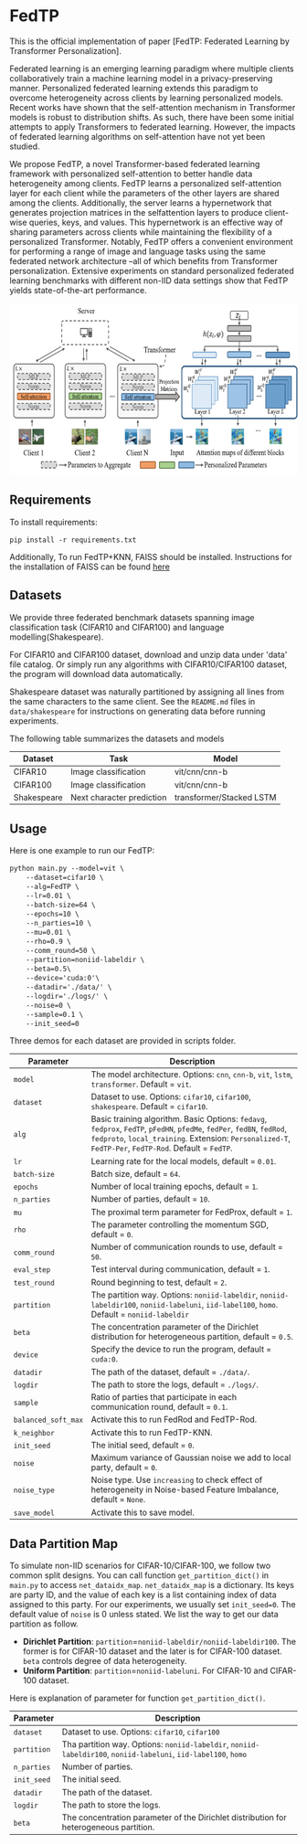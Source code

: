 # FedTP
This is the official implementation of paper [FedTP: Federated Learning by Transformer Personalization].


Federated learning is an emerging learning paradigm where multiple clients collaboratively train a machine learning model in a privacy-preserving manner. Personalized federated learning extends this paradigm to overcome heterogeneity across clients by learning personalized models. Recent works have shown that the self-attention mechanism in Transformer models is robust to distribution shifts. As such, there have been some initial attempts to apply Transformers to federated learning. However, the impacts of federated learning algorithms on self-attention have not yet been studied.


We propose FedTP, a novel Transformer-based federated learning framework with personalized self-attention to better handle data heterogeneity among clients. FedTP learns a personalized self-attention layer for each client while the parameters of the other layers are shared among the clients. Additionally, the server learns a hypernetwork that generates projection matrices in the selfattention layers to produce client-wise queries, keys, and values. This hypernetwork is an effective way of sharing parameters across clients while maintaining the flexibility of a personalized Transformer. Notably, FedTP offers a convenient environment for performing a range of image and language tasks using the same federated network architecture –all of which benefits from Transformer personalization. Extensive experiments on standard personalized federated learning benchmarks with different non-IID data settings show that FedTP yields state-of-the-art performance.

<img src="figures/pipeline.png" width="700" height="300" /><br/>


## Requirements

To install requirements:

```setup
pip install -r requirements.txt
```

Additionally, To run FedTP+KNN, FAISS should be installed. Instructions for the installation of FAISS can be found
[here](https://github.com/facebookresearch/faiss/blob/main/INSTALL.md)


## Datasets

We provide three federated benchmark datasets spanning image classification task (CIFAR10 and CIFAR100) 
and language modelling(Shakespeare).


For CIFAR10 and CIFAR100 dataset, download and unzip data under 'data' file catalog. 
Or simply run any algorithms with CIFAR10/CIFAR100 dataset, the program will download data automatically.

Shakespeare dataset was naturally partitioned by assigning
all lines from the same characters to the same client. 
See the `README.md` files in `data/shakespeare` 
for instructions on generating data before running experiments.

The following table summarizes the datasets and models

|Dataset         | Task |  Model |
| ------------------  |  ------|------- |
| CIFAR10   |     Image classification        |      vit/cnn/cnn-b |
| CIFAR100    |     Image classification         |      vit/cnn/cnn-b  |
| Shakespeare |     Next character prediction        |      transformer/Stacked LSTM    |



## Usage
Here is one example to run our FedTP:
```
python main.py --model=vit \
    --dataset=cifar10 \
    --alg=FedTP \
    --lr=0.01 \
    --batch-size=64 \
    --epochs=10 \
    --n_parties=10 \
    --mu=0.01 \
    --rho=0.9 \
    --comm_round=50 \
    --partition=noniid-labeldir \
    --beta=0.5\
    --device='cuda:0'\
    --datadir='./data/' \
    --logdir='./logs/' \
    --noise=0 \
    --sample=0.1 \
    --init_seed=0
```

Three demos for each dataset are provided in scripts folder.

| Parameter                      | Description                                 |
| ----------------------------- | ---------------------------------------- |
| `model` | The model architecture. Options: `cnn`, `cnn-b`, `vit`, `lstm`, `transformer`. Default = `vit`. |
| `dataset`      | Dataset to use. Options: `cifar10`, `cifar100`, `shakespeare`. Default = `cifar10`. |
| `alg` | Basic training algorithm. Basic Options: `fedavg`, `fedprox`, `FedTP`, `pFedHN`, `pfedMe`, `fedPer`, `fedBN`, `fedRod`, `fedproto`, `local_training`. Extension: `Personalized-T`, `FedTP-Per`, `FedTP-Rod`. Default = `FedTP`. |
| `lr` | Learning rate for the local models, default = `0.01`. |
| `batch-size` | Batch size, default = `64`. |
| `epochs` | Number of local training epochs, default = `1`. |
| `n_parties` | Number of parties, default = `10`. |
| `mu` | The proximal term parameter for FedProx, default = `1`. |
| `rho` | The parameter controlling the momentum SGD, default = `0`. |
| `comm_round`    | Number of communication rounds to use, default = `50`. |
| `eval_step`    | Test interval during communication, default = `1`. |
| `test_round`    | Round beginning to test, default = `2`. |
| `partition`    | The partition way. Options: `noniid-labeldir`, `noniid-labeldir100`, `noniid-labeluni`, `iid-label100`, `homo`. Default = `noniid-labeldir` |
| `beta` | The concentration parameter of the Dirichlet distribution for heterogeneous partition, default = `0.5`. |
| `device` | Specify the device to run the program, default = `cuda:0`. |
| `datadir` | The path of the dataset, default = `./data/`. |
| `logdir` | The path to store the logs, default = `./logs/`. |
| `sample` | Ratio of parties that participate in each communication round, default = `0.1`. |
| `balanced_soft_max` | Activate this to run FedRod and FedTP-Rod. |
| `k_neighbor` | Activate this to run FedTP-KNN. |
| `init_seed` | The initial seed, default = `0`. |
| `noise` | Maximum variance of Gaussian noise we add to local party, default = `0`. |
| `noise_type` | Noise type. Use `increasing` to check effect of heterogeneity in Noise-based Feature Imbalance, default = `None`. |
| `save_model` | Activate this to save model. |



## Data Partition Map
To simulate non-IID scenarios for CIFAR-10/CIFAR-100, we follow two common split designs. You can call function `get_partition_dict()` in `main.py` to access `net_dataidx_map`. `net_dataidx_map` is a dictionary. Its keys are party ID, and the value of each key is a list containing index of data assigned to this party. For our experiments, we usually set `init_seed=0`.  The default value of `noise` is 0 unless stated. We list the way to get our data partition as follow.
* **Dirichlet Partition**: `partition`=`noniid-labeldir/noniid-labeldir100`. The former is for CIFAR-10 dataset and the later is for CIFAR-100 dataset. `beta` controls degree of data heterogeneity. 
* **Uniform Partition**: `partition`=`noniid-labeluni`. For CIFAR-10 and CIFAR-100 dataset. 


Here is explanation of parameter for function `get_partition_dict()`. 

| Parameter                      | Description                                 |
| ----------------------------- | ---------------------------------------- |
| `dataset`      | Dataset to use. Options: `cifar10`, `cifar100` |
| `partition`    | Tha partition way. Options: `noniid-labeldir`, `noniid-labeldir100`, `noniid-labeluni`, `iid-label100`, `homo` |
| `n_parties` | Number of parties. |
| `init_seed` | The initial seed. |
| `datadir` | The path of the dataset. |
| `logdir` | The path to store the logs. |
| `beta` | The concentration parameter of the Dirichlet distribution for heterogeneous partition. |



<!-- ## Citation
If you find this repository useful, please cite our paper:

```
@inproceedings{li2022federated,
      title={Federated Learning on Non-IID Data Silos: An Experimental Study},
      author={Li, Qinbin and Diao, Yiqun and Chen, Quan and He, Bingsheng},
      booktitle={IEEE International Conference on Data Engineering},
      year={2022}
}
``` -->
